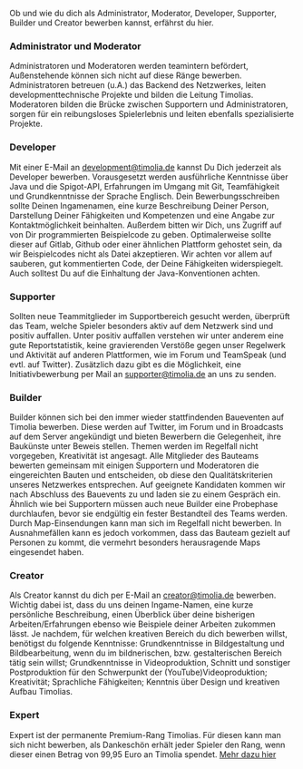 Ob und wie du dich als Administrator, Moderator, Developer, Supporter, Builder und Creator bewerben kannst, erfährst du hier.

### Administrator und Moderator
Administratoren und Moderatoren werden teamintern befördert, Außenstehende können sich nicht auf diese Ränge bewerben. 
Administratoren betreuen (u.A.) das Backend des Netzwerkes, leiten developmenttechnische Projekte und bilden die Leitung Timolias. 
Moderatoren bilden die Brücke zwischen Supportern und Administratoren, sorgen für ein reibungsloses Spielerlebnis und leiten ebenfalls spezialisierte Projekte.

### Developer
Mit einer E-Mail an <a href="mailto:development@timolia.de">development@timolia.de</a> kannst Du Dich jederzeit als Developer bewerben. Vorausgesetzt werden ausführliche Kenntnisse
über Java und die Spigot-API, Erfahrungen im Umgang mit Git, Teamfähigkeit und Grundkenntnisse der Sprache Englisch. Dein Bewerbungsschreiben
sollte Deinen Ingamenamen, eine kurze Beschreibung Deiner Person, Darstellung Deiner Fähigkeiten und Kompetenzen und eine Angabe zur
Kontaktmöglichkeit beinhalten. Außerdem bitten wir Dich, uns Zugriff auf von Dir programmierten Beispielcode zu geben. Optimalerweise sollte dieser auf Gitlab, Github
oder einer ähnlichen Plattform gehostet sein, da wir Beispielcodes nicht als Datei akzeptieren. Wir achten vor allem auf sauberen, gut kommentierten
Code, der Deine Fähigkeiten widerspiegelt. Auch solltest Du auf die Einhaltung der Java-Konventionen achten.

### Supporter
Sollten neue Teammitglieder im Supportbereich gesucht werden, überprüft das Team, welche Spieler besonders aktiv auf dem Netzwerk sind und positiv auffallen. 
Unter positiv auffallen verstehen wir unter anderem eine gute Reportstatistik, keine gravierenden Verstöße gegen unser Regelwerk und Aktivität auf anderen Plattformen,
wie im Forum und TeamSpeak (und evtl. auf Twitter).
Zusätzlich dazu gibt es die Möglichkeit, eine Initiativbewerbung per Mail an <a href="mailto:supporter@timolia.de">supporter@timolia.de</a> an uns zu senden. 

### Builder
Builder können sich bei den immer wieder stattfindenden Baueventen auf Timolia bewerben. Diese werden auf Twitter, im
Forum und in Broadcasts auf dem Server angekündigt und bieten Bewerbern die Gelegenheit, ihre Baukünste unter Beweis
stellen. Themen werden im Regelfall nicht vorgegeben, Kreativität ist angesagt. 
Alle Mitglieder des Bauteams bewerten gemeinsam mit einigen Supportern und Moderatoren die eingereichten Bauten und
entscheiden, ob diese den Qualitätskriterien unseres Netzwerkes entsprechen. Auf geeignete Kandidaten kommen wir nach Abschluss des Bauevents
zu und laden sie zu einem Gespräch ein. Ähnlich wie bei Supportern müssen auch neue Builder eine Probephase durchlaufen, bevor sie endgültig ein
fester Bestandteil des Teams werden.
Durch Map-Einsendungen kann man sich im Regelfall nicht bewerben. In Ausnahmefällen kann es jedoch vorkommen, dass das Bauteam gezielt
auf Personen zu kommt, die vermehrt besonders herausragende Maps eingesendet haben.

### Creator
Als Creator kannst du dich per E-Mail an <a href="mailto:creator@timolia.de">creator@timolia.de</a> bewerben. Wichtig dabei ist, dass du uns deinen
Ingame-Namen, eine kurze persönliche Beschreibung, einen Überblick über deine bisherigen Arbeiten/Erfahrungen ebenso wie Beispiele
deiner Arbeiten zukommen lässt. Je nachdem, für welchen kreativen Bereich du dich bewerben willst, benötigst du folgende Kenntnisse: Grundkenntnisse in Bildgestaltung
und Bildbearbeitung, wenn du im bildnerischen, bzw. gestalterischen Bereich tätig sein willst; Grundkenntnisse in Videoproduktion, Schnitt und sonstiger
Postproduktion für den Schwerpunkt der (YouTube)Videoproduktion; Kreativität; Sprachliche Fähigkeiten; Kenntnis über Design und kreativen Aufbau Timolias.

### Expert
Expert ist der permanente Premium-Rang Timolias. Für diesen kann man sich nicht bewerben, als Dankeschön erhält jeder Spieler den Rang, 
wenn dieser einen Betrag von 99,95 Euro an Timolia spendet. [Mehr dazu hier](/ranks/premium/)